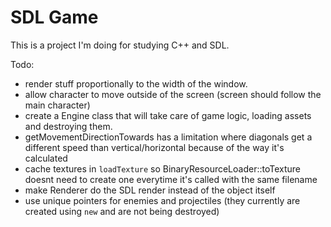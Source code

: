 # SDL Game

This is a project I'm doing for studying C++ and SDL.

Todo:
- render stuff proportionally to the width of the window.
- allow character to move outside of the screen (screen should follow the main character)
- create a Engine class that will take care of game logic, loading assets and destroying them.
- getMovementDirectionTowards has a limitation where diagonals get a different speed than vertical/horizontal because of the way it's calculated
- cache textures in `loadTexture` so BinaryResourceLoader::toTexture doesnt need to create one everytime it's called with the same filename
- make Renderer do the SDL render instead of the object itself
- use unique pointers for enemies and projectiles (they currently are created using `new` and are not being destroyed)
